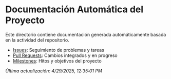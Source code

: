 # Documentación Automática del Proyecto

Este directorio contiene documentación generada automáticamente basada en la actividad del repositorio.

- [Issues](./issues/README.md): Seguimiento de problemas y tareas
- [Pull Requests](./pull-requests/README.md): Cambios integrados y en progreso
- [Milestones](./milestones/README.md): Hitos y objetivos del proyecto

*Última actualización: 4/29/2025, 12:35:01 PM*
